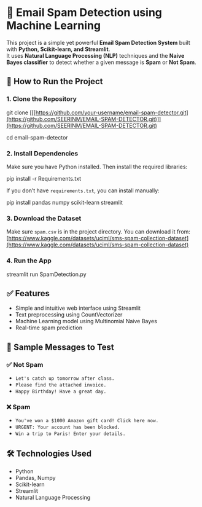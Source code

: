 
# 📧 Email Spam Detection using Machine Learning

This project is a simple yet powerful **Email Spam Detection System** built with **Python, Scikit-learn, and Streamlit**.  
It uses **Natural Language Processing (NLP)** techniques and the **Naive Bayes classifier** to detect whether a given message is **Spam** or **Not Spam**.



## 🚀 How to Run the Project

### 1. **Clone the Repository**

git clone [[[https://github.com/your-username/email-spam-detector.git](https://github.com/SEERINM/EMAIL-SPAM-DETECTOR.git)]](https://github.com/SEERINM/EMAIL-SPAM-DETECTOR.git)

cd email-spam-detector


### 2. **Install Dependencies**

Make sure you have Python installed. Then install the required libraries:


pip install -r Requirements.txt


If you don’t have `requirements.txt`, you can install manually:


pip install pandas numpy scikit-learn streamlit

### 3. **Download the Dataset**

Make sure `spam.csv` is in the project directory. You can download it from:
[https://www.kaggle.com/datasets/uciml/sms-spam-collection-dataset](https://www.kaggle.com/datasets/uciml/sms-spam-collection-dataset)

### 4. **Run the App**

streamlit run SpamDetection.py

## ✅ Features

* Simple and intuitive web interface using Streamlit
* Text preprocessing using CountVectorizer
* Machine Learning model using Multinomial Naive Bayes
* Real-time spam prediction


## 🧪 Sample Messages to Test

### ✅ Not Spam

* `Let's catch up tomorrow after class.`
* `Please find the attached invoice.`
* `Happy Birthday! Have a great day.`

### ❌ Spam

* `You've won a $1000 Amazon gift card! Click here now.`
* `URGENT: Your account has been blocked.`
* `Win a trip to Paris! Enter your details.`

## 🛠️ Technologies Used

* Python
* Pandas, Numpy
* Scikit-learn
* Streamlit
* Natural Language Processing




